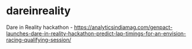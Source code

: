 # dareinreality
Dare in Reality hackathon - https://analyticsindiamag.com/genpact-launches-dare-in-reality-hackathon-predict-lap-timings-for-an-envision-racing-qualifying-session/
